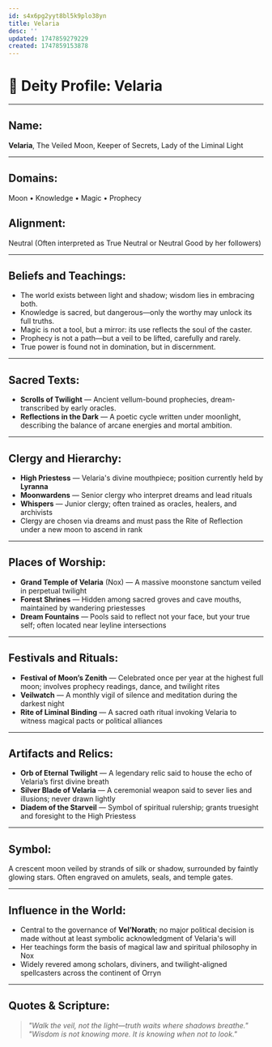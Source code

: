 ```yaml
---
id: s4x6pg2yyt8bl5k9plo38yn
title: Velaria
desc: ''
updated: 1747859279229
created: 1747859153878
---
```

# 🌙 Deity Profile: Velaria

---

## **Name:**  
**Velaria**, The Veiled Moon, Keeper of Secrets, Lady of the Liminal Light

---

## **Domains:**  
Moon • Knowledge • Magic • Prophecy

## **Alignment:**  
Neutral (Often interpreted as True Neutral or Neutral Good by her followers)

---

## **Beliefs and Teachings:**

- The world exists between light and shadow; wisdom lies in embracing both.  
- Knowledge is sacred, but dangerous—only the worthy may unlock its full truths.  
- Magic is not a tool, but a mirror: its use reflects the soul of the caster.  
- Prophecy is not a path—but a veil to be lifted, carefully and rarely.  
- True power is found not in domination, but in discernment.

---

## **Sacred Texts:**

- **Scrolls of Twilight** — Ancient vellum-bound prophecies, dream-transcribed by early oracles.  
- **Reflections in the Dark** — A poetic cycle written under moonlight, describing the balance of arcane energies and mortal ambition.

---

## **Clergy and Hierarchy:**

- **High Priestess** — Velaria's divine mouthpiece; position currently held by **Lyranna**  
- **Moonwardens** — Senior clergy who interpret dreams and lead rituals  
- **Whispers** — Junior clergy; often trained as oracles, healers, and archivists  
- Clergy are chosen via dreams and must pass the Rite of Reflection under a new moon to ascend in rank

---

## **Places of Worship:**

- **Grand Temple of Velaria** (Nox) — A massive moonstone sanctum veiled in perpetual twilight  
- **Forest Shrines** — Hidden among sacred groves and cave mouths, maintained by wandering priestesses  
- **Dream Fountains** — Pools said to reflect not your face, but your true self; often located near leyline intersections

---

## **Festivals and Rituals:**

- **Festival of Moon’s Zenith** — Celebrated once per year at the highest full moon; involves prophecy readings, dance, and twilight rites  
- **Veilwatch** — A monthly vigil of silence and meditation during the darkest night  
- **Rite of Liminal Binding** — A sacred oath ritual invoking Velaria to witness magical pacts or political alliances

---

## **Artifacts and Relics:**

- **Orb of Eternal Twilight** — A legendary relic said to house the echo of Velaria’s first divine breath  
- **Silver Blade of Velaria** — A ceremonial weapon said to sever lies and illusions; never drawn lightly  
- **Diadem of the Starveil** — Symbol of spiritual rulership; grants truesight and foresight to the High Priestess

---

## **Symbol:**

A crescent moon veiled by strands of silk or shadow, surrounded by faintly glowing stars. Often engraved on amulets, seals, and temple gates.

---

## **Influence in the World:**

- Central to the governance of **Vel’Norath**; no major political decision is made without at least symbolic acknowledgment of Velaria's will  
- Her teachings form the basis of magical law and spiritual philosophy in Nox  
- Widely revered among scholars, diviners, and twilight-aligned spellcasters across the continent of Orryn

---

## **Quotes & Scripture:**

> *"Walk the veil, not the light—truth waits where shadows breathe."*  
> *"Wisdom is not knowing more. It is knowing when not to look."*
